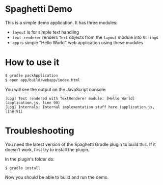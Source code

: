 Spaghetti Demo
==============

This is a simple demo application. It has three modules:
* `layout` is for simple text handling
* `text-renderer` renders `Text` objects from the `layout` module into `String`s
* `app` is simple "Hello World" web application using these modules

# How to use it

```bash
$ gradle packApplication
$ open app/build/webapp/index.html
```

You will see the output on the JavaScript console:

```text
[Log] Text rendered with TextRenderer module: [Hello World] (application.js, line 90)
[Log] Internals: Internal implementation stuff here (application.js, line 91)
```

# Troubleshooting

You need the latest version of the Spaghetti Gradle plugin to build this. If it doesn't work, first try to install the plugin.

In the plugin's folder do:

```bash
$ gradle install
```

Now you should be able to build and run the demo.
